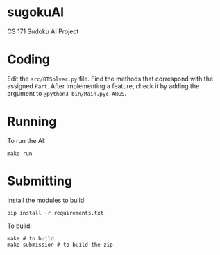 # sugokuAI

CS 171 Sudoku AI Project

# Coding

Edit the `src/BTSolver.py` file. Find the methods that correspond with the assigned `Part`. After implementing a feature, check it by adding the argument to `@python3 bin/Main.pyc ARGS`.

# Running

To run the AI:

```shell
make run
```

# Submitting

Install the modules to build:

```shell
pip install -r requirements.txt
```

To build:

```shell
make # to build
make submission # to build the zip
```

